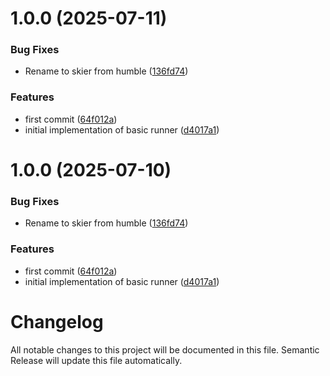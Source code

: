 # 1.0.0 (2025-07-11)


### Bug Fixes

* Rename to skier from humble ([136fd74](https://github.com/ripixel/skier/commit/136fd748f9d8d5d2343efec6f3c04d8b75d0c58b))


### Features

* first commit ([64f012a](https://github.com/ripixel/skier/commit/64f012a012e48e094003552d21500e362654d778))
* initial implementation of basic runner ([d4017a1](https://github.com/ripixel/skier/commit/d4017a13f9269996fe8aa6e8a605c7a881c67b12))

# 1.0.0 (2025-07-10)


### Bug Fixes

* Rename to skier from humble ([136fd74](https://github.com/ripixel/humble/commit/136fd748f9d8d5d2343efec6f3c04d8b75d0c58b))


### Features

* first commit ([64f012a](https://github.com/ripixel/humble/commit/64f012a012e48e094003552d21500e362654d778))
* initial implementation of basic runner ([d4017a1](https://github.com/ripixel/humble/commit/d4017a13f9269996fe8aa6e8a605c7a881c67b12))

# Changelog

All notable changes to this project will be documented in this file. Semantic Release will update this file automatically.
